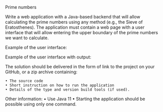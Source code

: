 Prime numbers 

Write a web application with a Java-based backend that will allow calculating the prime numbers using any method (e.g., the Sieve of Eratosthenes). 
The application must contain a web page with a user interface that will allow entering the upper boundary of the prime numbers we want to calculate.

Example of the user interface: 




Example of the user interface with output: 


The solution should be delivered in the form of link to the project on your GitHub, or a zip archive containing: 

    • The source code 
    • Short instruction on how to run the application 
    • Details of the type and version build tools (if used). 

Other information: 
    • Use Java 11 
    • Starting the application should be possible using only one command. 
